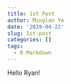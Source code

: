 ```yaml
---
title: 1st Post
author: Minglan Ye
date: '2019-04-22'
slug: 1st-post
categories: []
tags:
  - R Markdown
---
```


Hello Ryan!
